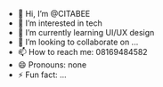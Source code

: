 - 👋 Hi, I’m @CITABEE
- 👀 I’m interested in tech 
- 🌱 I’m currently learning UI/UX design
- 💞️ I’m looking to collaborate on ...
- 📫 How to reach me: 08169484582
- 😄 Pronouns: none
- ⚡ Fun fact: ...

<!---
CITABEE/CITABEE is a ✨ special ✨ repository because its `README.md` (this file) appears on your GitHub profile.
You can click the Preview link to take a look at your changes.
--->
